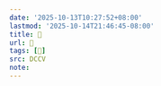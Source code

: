 ```yaml
---
date: '2025-10-13T10:27:52+08:00'
lastmod: '2025-10-14T21:46:45-08:00'
title: 􄌿
url: 􄌿
tags: [𢔱]
src: DCCV
note:
---
```

